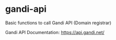 # gandi-api
Basic functions to call Gandi API (Domain registrar)

Gandi API Documentation:
https://api.gandi.net/
